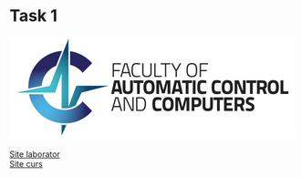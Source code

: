 


<body>
    <h1>Task 1</h1>
    <img src="acs.png" alt="logo">
    <br/><br/>
    <a href="https://ocw.cs.pub.ro/courses/se/labs/01">Site laborator</a><br/>
    <a href="https://curs.upb.ro/2021/course/view.php?id=5230">Site curs</a>
</body>
